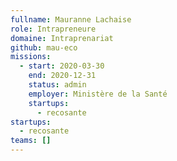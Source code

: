 ```yaml
---
fullname: Mauranne Lachaise
role: Intrapreneure
domaine: Intraprenariat
github: mau-eco
missions:
  - start: 2020-03-30
    end: 2020-12-31
    status: admin
    employer: Ministère de la Santé
    startups:
      - recosante
startups:
  - recosante
teams: []
---
```

